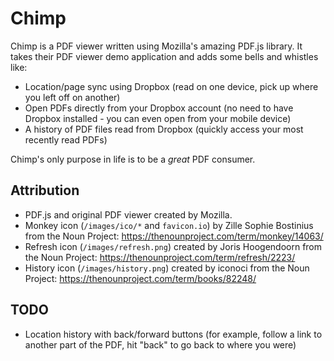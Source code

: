 # Chimp

Chimp is a PDF viewer written using Mozilla's amazing PDF.js library. It takes their PDF viewer demo application and adds some bells and whistles like:

* Location/page sync using Dropbox (read on one device, pick up where you left off on another)
* Open PDFs directly from your Dropbox account (no need to have Dropbox installed - you can even open from your mobile device)
* A history of PDF files read from Dropbox (quickly access your most recently read PDFs)

Chimp's only purpose in life is to be a *great* PDF consumer.

## Attribution

* PDF.js and original PDF viewer created by Mozilla.
* Monkey icon (`/images/ico/*` and `favicon.io`) by Zille Sophie Bostinius from the Noun Project: https://thenounproject.com/term/monkey/14063/
* Refresh icon (`/images/refresh.png`) created by Joris Hoogendoorn from the Noun Project: https://thenounproject.com/term/refresh/2223/
* History icon (`/images/history.png`) created by iconoci from the Noun Project: https://thenounproject.com/term/books/82248/

## TODO

* Location history with back/forward buttons (for example, follow a link to another part of the PDF, hit "back" to go back to where you were)
